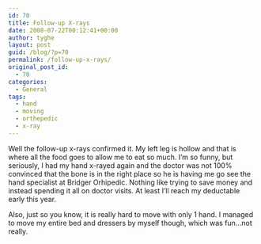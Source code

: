 ```yaml
---
id: 70
title: Follow-up X-rays
date: 2008-07-22T00:12:41+00:00
author: tyghe
layout: post
guid: /blog/?p=70
permalink: /follow-up-x-rays/
original_post_id:
  - 70
categories:
  - General
tags:
  - hand
  - moving
  - orthepedic
  - x-ray
---
```

Well the follow-up x-rays confirmed it. My left leg is hollow and that is where all the food goes to allow me to eat so much. I&#8217;m so funny, but seriously, I had my hand x-rayed again and the doctor was not 100% convinced that the bone is in the right place so he is having me go see the hand specialist at Bridger Orhipedic. Nothing like trying to save money and instead spending it all on doctor visits. At least I&#8217;ll reach my deductable early this year.

Also, just so you know, it is really hard to move with only 1 hand. I managed to move my entire bed and dressers by myself though, which was fun&#8230;not really.
